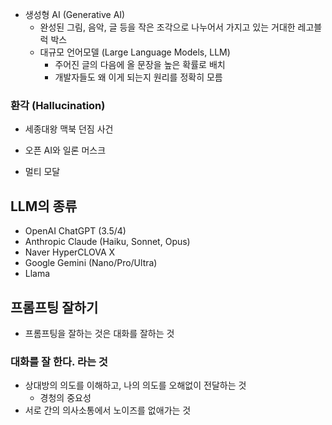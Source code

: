 - 생성형 AI (Generative AI)
	- 완성된 그림, 음악, 글 등을 작은 조각으로 나누어서 가지고 있는 거대한 레고블럭 박스
	- 대규모 언어모델 (Large Language Models, LLM)
		- 주어진 글의 다음에 올 문장을 높은 확률로 배치
		- 개발자들도 왜 이게 되는지 원리를 정확히 모름

### 환각 (Hallucination)

- 세종대왕 맥북 던짐 사건

- 오픈 AI와 일론 머스크
- 멀티 모달

## LLM의 종류

- OpenAI ChatGPT (3.5/4)
- Anthropic Claude (Haiku, Sonnet, Opus)
- Naver HyperCLOVA X
- Google Gemini (Nano/Pro/Ultra)
- Llama

## 프롬프팅 잘하기

- 프롬프팅을 잘하는 것은 대화를 잘하는 것

### 대화를 잘 한다. 라는 것

- 상대방의 의도를 이해하고, 나의 의도를 오해없이 전달하는 것
	- 경청의 중요성
- 서로 간의 의사소통에서 노이즈를 없애가는 것